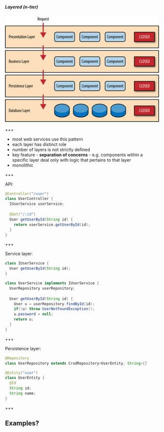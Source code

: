 ##### Layered (n-tier)

<img src="./layered.png" style="width:550px;" />

+++

- most web services use this pattern
- each layer has distinct role
- number of layers is not strictly defined
- key feature - **separation of concerns** - e.g. components within a specific layer deal only with logic that pertains to that layer
- monolithic

+++

API:

```Java
@Controller("/user")
class UserController {
  IUserService userService;

  @Get("/:id")
  User getUserById(String id) {
    return userService.getUserById(id);
  }
}
```

+++

Service layer:

```Java
class IUserService {
  User getUserById(String id);
}
```

```Java
class UserService implements IUserService {
  UserRepository userRepository;

  User getUserById(String id) {
    User u = userRepository.findById(id);
    if(!u) throw UserNotFoundException();
    u.password = null;
    return u;
  }
}
```

+++

Persistence layer:

```Java
@Repository
class UserRepository extends CrudRepository<UserEntity, String>{}
```

```Java
@Entity("user")
class UserEntity {
  @Id
  String id;
  String name;
}
```

+++

## Examples?
